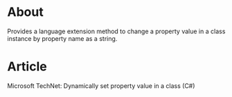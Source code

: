 # About

Provides a language extension method to change a property value in a class instance by property name as a string.

# Article

Microsoft TechNet: Dynamically set property value in a class (C#)
